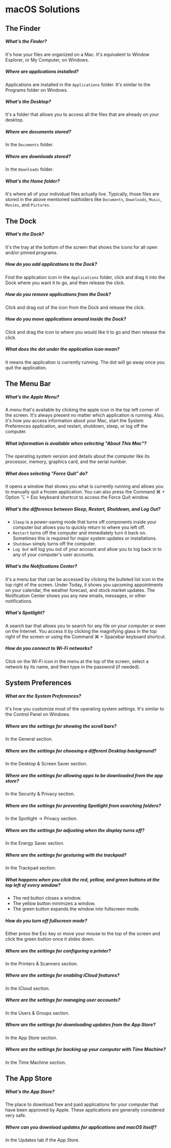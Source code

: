 # macOS Solutions

## The Finder

##### What's the Finder?

It's how your files are organized on a Mac. It's equivalent to Window Explorer, or My Computer, on Windows.

##### Where are applications installed?

Applications are installed in the `Applications` folder. It's similar to the Programs folder on Windows.

##### What's the Desktop?

It's a folder that allows you to access all the files that are already on your desktop.

##### Where are documents stored?

In the `Documents` folder.

##### Where are downloads stored?

In the `Downloads` folder.

##### What's the Home folder?

It's where all of your individual files actually live. Typically, those files are stored in the above mentioned subfolders like `Documents`, `Downloads`, `Music`, `Movies`, and `Pictures`.

## The Dock

##### What's the Dock?

It's the tray at the bottom of the screen that shows the icons for all open and/or pinned programs.

##### How do you add applications to the Dock?

Find the application icon in the `Applications` folder, click and drag it into the Dock where you want it to go, and then release the click.

##### How do you remove applications from the Dock?

Click and drag out of the icon from the Dock and release the click.

##### How do you move applications around inside the Dock?

Click and drag the icon to where you would like it to go and then release the click.

##### What does the dot under the application icon mean?

It means the application is currently running. The dot will go away once you quit the application.

## The Menu Bar

##### What's the Apple Menu?

A menu that's available by clicking the apple icon in the top left corner of the screen. It's always present no matter which application is running. Also, it's how you access information about your Mac, start the System Preferences application, and restart, shutdown, sleep, or log off the computer.

##### What information is available when selecting "About This Mac"?

The operating system version and details about the computer like its processor, memory, graphics card, and the serial number.

##### What does selecting "Force Quit" do?

It opens a window that shows you what is currently running and allows you to manually quit a frozen application. You can also press the Command ⌘ + Option ⌥ + Esc keyboard shortcut to access the Force Quit window.

##### What's the difference between Sleep, Restart, Shutdown, and Log Out?

- `Sleep` is a power-saving mode that turns off components inside your computer but allows you to quickly return to where you left off.
- `Restart` turns off the computer and immediately turn it back on. Sometimes this is required for major system updates or installations.
- `Shutdown` simply turns off the computer.
- `Log Out` will log you out of your account and allow you to log back in to any of your computer's user accounts.

##### What's the Notifications Center?

It's a menu bar that can be accessed by clicking the bulleted list icon in the top right of the screen. Under Today, it shows you upcoming appointments on your calendar, the weather forecast, and stock market updates. The Notification Center shows you any new emails, messages, or other notifications.

##### What's Spotlight?

A search bar that allows you to search for any file on your computer or even on the Internet. You access it by clicking the magnifying glass in the top right of the screen or using the Command ⌘ + Spacebar keyboard shortcut.

##### How do you connect to Wi-Fi networks?

Click on the Wi-Fi icon in the menu at the top of the screen, select a network by its name, and then type in the password (if needed).

## System Preferences

##### What are the System Preferences?

It's how you customize most of the operating system settings. It's similar to the Control Panel on Windows.

##### Where are the settings for showing the scroll bars?

In the General section.

##### Where are the settings for choosing a different Desktop background?

In the Desktop & Screen Saver section.

##### Where are the settings for allowing apps to be downloaded from the app store?

In the Security & Privacy section.

##### Where are the settings for preventing Spotlight from searching folders?

In the Spotlight -> Privacy section.

##### Where are the settings for adjusting when the display turns off?

In the Energy Saver section.

##### Where are the settings for gesturing with the trackpad?

In the Trackpad section.

##### What happens when you click the red, yellow, and green buttons at the top left of every window?

- The red button closes a window.
- The yellow button minimizes a window.
- The green button expands the window into fullscreen mode.

##### How do you turn off fullscreen mode?

Either press the Esc key or move your mouse to the top of the screen and click the green button once it slides down.

##### Where are the settings for configuring a printer?

In the Printers & Scanners section.

##### Where are the settings for enabling iCloud features?

In the iCloud section.

##### Where are the settings for managing user accounts?

In the Users & Groups section.

##### Where are the settings for downloading updates from the App Store?

In the App Store section.

##### Where are the settings for backing up your computer with Time Machine?

In the Time Machine section.

## The App Store

##### What's the App Store?

The place to download free and paid applications for your computer that have been approved by Apple. These applications are generally considered very safe.

##### Where can you download updates for applications and macOS itself?

In the Updates tab if the App Store.
